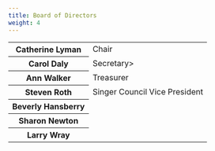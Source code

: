 ```yaml
---
title: Board of Directors
weight: 4
---
```


<table id="boardtable">
<tr><th>Catherine Lyman</th><td>Chair</td></tr>
<tr><th>Carol Daly</th><td>Secretary></td></tr>
<tr><th>Ann Walker</th><td>Treasurer</td></tr>
<tr><th>Steven Roth</th><td>Singer Council Vice President</td></tr>
<tr><th>Beverly Hansberry</th></tr>
<tr><th>Sharon Newton</th></tr>
<tr><th>Larry Wray</th></tr>
</table>
